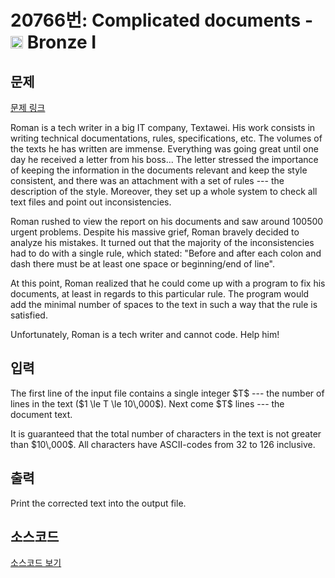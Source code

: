 # 20766번: Complicated documents - <img src="https://static.solved.ac/tier_small/5.svg" style="height:20px" /> Bronze I

<!-- performance -->

<!-- 문제 제출 후 깃허브에 푸시를 했을 때 제출한 코드의 성능이 입력될 공간입니다.-->

<!-- end -->

## 문제

[문제 링크](https://boj.kr/20766)


<p>Roman is a tech writer in a big IT company, Textawei. His work consists in writing technical documentations, rules, specifications, etc. The volumes of the texts he has written are immense. Everything was going great until one day he received a letter from his boss... The letter stressed the importance of keeping the information in the documents relevant and keep the style consistent, and there was an attachment with a set of rules --- the description of the style. Moreover, they set up a whole system to check all text files and point out inconsistencies.&nbsp;</p>

<p>Roman rushed to view the report on his documents and saw around 100500 urgent problems. Despite his massive grief, Roman bravely decided to analyze his mistakes. It turned out that the majority of the inconsistencies had to do with a single rule, which stated: "Before and after each colon and dash there must be at least one space or beginning/end of line".</p>

<p>At this point, Roman realized that he could come up with a program to fix his documents, at least in regards to this particular rule. The program would add the minimal number of spaces to the text in such a way that the rule is satisfied.</p>

<p>Unfortunately, Roman is a tech writer and cannot code. Help him!</p>



## 입력


<p>The first line of the input file contains a single integer $T$ --- the number of lines in the text ($1 \le T \le 10\,000$). Next come $T$ lines --- the document text.</p>

<p>It is guaranteed that the total number of characters in the text is not greater than $10\,000$. All characters have ASCII-codes from 32 to 126 inclusive.</p>



## 출력


<p>Print the corrected text into the output file.</p>



## 소스코드

[소스코드 보기](Complicated%20documents.cpp)